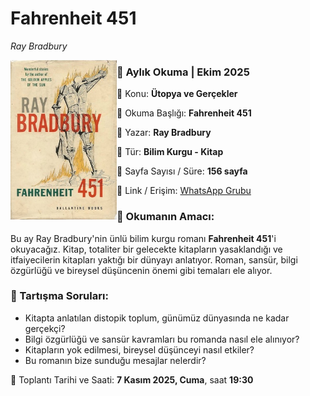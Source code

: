 # Fahrenheit 451
_Ray Bradbury_

<img align="left" width="170" src="img/004.jpg">

### 📖 Aylık Okuma | Ekim 2025

🔹 Konu: **Ütopya ve Gerçekler**

🔹 Okuma Başlığı: **Fahrenheit 451**

🔹 Yazar: **Ray Bradbury**

🔹 Tür: **Bilim Kurgu - Kitap**

🔹 Sayfa Sayısı / Süre: **156 sayfa**

🔹 Link / Erişim: [WhatsApp Grubu](https://chat.whatsapp.com/FujPEIaJi0fDMYLS7WfOZn)

### 📌 Okumanın Amacı:

Bu ay Ray Bradbury'nin ünlü bilim kurgu romanı **Fahrenheit 451**'i okuyacağız. Kitap, totaliter bir gelecekte kitapların yasaklandığı ve itfaiyecilerin kitapları yaktığı bir dünyayı anlatıyor. Roman, sansür, bilgi özgürlüğü ve bireysel düşüncenin önemi gibi temaları ele alıyor.

### 🧭 Tartışma Soruları:
- Kitapta anlatılan distopik toplum, günümüz dünyasında ne kadar gerçekçi?
- Bilgi özgürlüğü ve sansür kavramları bu romanda nasıl ele alınıyor?
- Kitapların yok edilmesi, bireysel düşünceyi nasıl etkiler?
- Bu romanın bize sunduğu mesajlar nelerdir?

📅 Toplantı Tarihi ve Saati: **7 Kasım 2025, Cuma**, saat **19:30** 